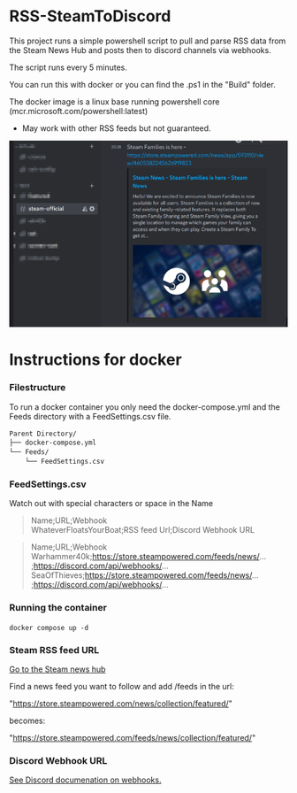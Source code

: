 # RSS-SteamToDiscord

This project runs a simple powershell script to pull and parse RSS data from the Steam News Hub and posts then to discord channels via webhooks.  

The script runs every 5 minutes.  

You can run this with docker or you can find the .ps1 in the "Build" folder.  

The docker image is a linux base running powershell core (mcr.microsoft.com/powershell:latest)  

* May work with other RSS feeds but not guaranteed.

![Screenshot](/Build/img/Screenshot_20240914_224514.png)

# Instructions for docker

### Filestructure

To run a docker container you only need the docker-compose.yml and the Feeds directory with a FeedSettings.csv file.

```markdown
Parent Directory/
├── docker-compose.yml
└── Feeds/
    └── FeedSettings.csv
```

### FeedSettings.csv

Watch out with special characters or space in the Name

> Name;URL;Webhook  
WhateverFloatsYourBoat;RSS feed Url;Discord Webhook URL

> Name;URL;Webhook  
Warhammer40k;https://store.steampowered.com/feeds/news/... ;https://discord.com/api/webhooks/...  
SeaOfThieves;https://store.steampowered.com/feeds/news/... ;https://discord.com/api/webhooks/...  

### Running the container

`docker compose up -d`  

### Steam RSS feed URL

[Go to the Steam news hub](https://store.steampowered.com/news/)  

Find a news feed you want to follow and add /feeds in the url:  

"https://store.steampowered.com/news/collection/featured/"  

becomes:  

"https://store.steampowered.com/feeds/news/collection/featured/"

### Discord Webhook URL

[See Discord documenation on webhooks.](https://support.discord.com/hc/en-us/articles/228383668-Intro-to-Webhooks)
